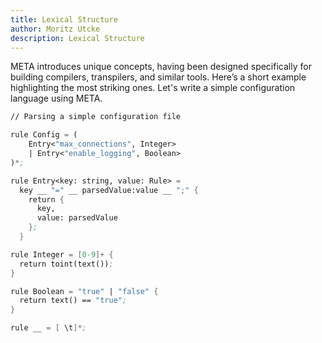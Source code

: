 ```yaml
---
title: Lexical Structure
author: Moritz Utcke
description: Lexical Structure
---
```


META introduces unique concepts, having been designed specifically for building compilers, transpilers, and similar tools. Here’s a short example highlighting the most striking ones. Let's write a simple configuration language using META.

```meta
// Parsing a simple configuration file

rule Config = (
	Entry<"max_connections", Integer>
	| Entry<"enable_logging", Boolean>
)*;

rule Entry<key: string, value: Rule> = 
  key __ "=" __ parsedValue:value __ ";" {
    return {
      key,
      value: parsedValue
    };
  }

rule Integer = [0-9]+ {
  return toint(text());
}

rule Boolean = "true" | "false" {
  return text() == "true";
}

rule __ = [ \t]*;

```